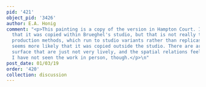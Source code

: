```yaml
---
pid: '421'
object_pid: '3426'
author: E.A. Honig
comment: "<p>This painting is a copy of the version in Hampton Court. It is possible
  that it was copied within Brueghel's studio, but that is not really typical of his
  production methods, which run to studio variants rather than replicas. To me, it
  seems more likely that it was copied outside the studio. There are areas of the
  surface that are just not very lively, and the spatial relations feel uncertain.
  I have not seen the work in person, though.</p>\n"
post_date: 01/03/19
order: '420'
collection: discussion
---
```

